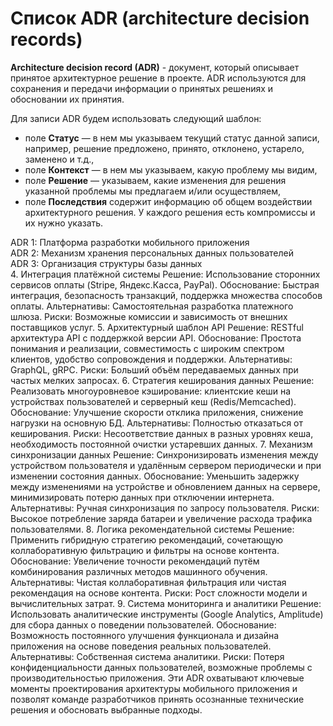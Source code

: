 # Список ADR (architecture decision records)

**Architecture decision record (ADR)**  - документ, который описывает принятое архитектурное решение в проекте. ADR используются для сохранения и передачи информации о принятых решениях и обосновании их принятия.

Для записи ADR будем использовать следующий шаблон:
- поле **Статус** — в нем мы указываем текущий статус данной записи, например, решение предложено, принято, отклонено, устарело, заменено и т.д.,
- поле **Контекст** — в нем мы указываем, какую проблему мы видим,
- поле **Решение** — указываем, какие изменения для решения указанной проблемы мы предлагаем и/или осуществляем,
- поле **Последствия** содержит информацию об общем воздействии архитектурного решения. У каждого решения есть компромиссы и их нужно указать.

ADR 1: Платформа разработки мобильного приложения  
ADR 2: Механизм хранения персональных данных пользователей  
ADR 3: Организация структуры базы данных  
4. Интеграция платёжной системы
Решение: Использование сторонних сервисов оплаты (Stripe, Яндекс.Касса, PayPal).
Обоснование: Быстрая интеграция, безопасность транзакций, поддержка множества способов оплаты.
Альтернативы: Самостоятельная разработка платежного шлюза.
Риски: Возможные комиссии и зависимость от внешних поставщиков услуг.
5. Архитектурный шаблон API
Решение: RESTful архитектура API с поддержкой версии API.
Обоснование: Простота понимания и реализации, совместимость с широким спектром клиентов, удобство сопровождения и поддержки.
Альтернативы: GraphQL, gRPC.
Риски: Больший объём передаваемых данных при частых мелких запросах.
6. Стратегия кеширования данных
Решение: Реализовать многоуровневое кэширование: клиентские кеши на устройствах пользователей и серверный кеш (Redis/Memcached).
Обоснование: Улучшение скорости отклика приложения, снижение нагрузки на основную БД.
Альтернативы: Полностью отказаться от кеширования.
Риски: Несоответствие данных в разных уровнях кеша, необходимость постоянной очистки устаревших данных.
7. Механизм синхронизации данных
Решение: Синхронизировать изменения между устройством пользователя и удалённым сервером периодически и при изменении состояния данных.
Обоснование: Уменьшить задержку между изменениями на устройстве и обновлением данных на сервере, минимизировать потерю данных при отключении интернета.
Альтернативы: Ручная синхронизация по запросу пользователя.
Риски: Высокое потребление заряда батареи и увеличение расхода трафика пользователями.
8. Логика рекомендательной системы
Решение: Применить гибридную стратегию рекомендаций, сочетающую коллаборативную фильтрацию и фильтры на основе контента.
Обоснование: Увеличение точности рекомендаций путём комбинирования различных методов машинного обучения.
Альтернативы: Чистая коллаборативная фильтрация или чистая рекомендация на основе контента.
Риски: Рост сложности модели и вычислительных затрат.
9. Система мониторинга и аналитики
Решение: Использовать аналитические инструменты (Google Analytics, Amplitude) для сбора данных о поведении пользователей.
Обоснование: Возможность постоянного улучшения функционала и дизайна приложения на основе поведения реальных пользователей.
Альтернативы: Собственная система аналитики.
Риски: Потеря конфиденциальности данных пользователей, возможные проблемы с производительностью приложения.
Эти ADR охватывают ключевые моменты проектирования архитектуры мобильного приложения и позволят команде разработчиков принять осознанные технические решения и обосновать выбранные подходы.
